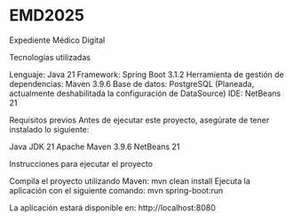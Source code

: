 # EMD2025
 Expediente Médico Digital

Tecnologías utilizadas

 Lenguaje: Java 21
 Framework: Spring Boot 3.1.2
 Herramienta de gestión de dependencias: Maven 3.9.6
 Base de datos: PostgreSQL (Planeada, actualmente deshabilitada la configuración de DataSource)
 IDE: NetBeans 21


Requisitos previos
Antes de ejecutar este proyecto, asegúrate de tener instalado lo siguiente:

 Java JDK 21
 Apache Maven 3.9.6
 NetBeans 21

 Instrucciones para ejecutar el proyecto

 Compila el proyecto utilizando Maven: mvn clean install
 Ejecuta la aplicación con el siguiente comando: mvn spring-boot:run

 La aplicación estará disponible en:
 http://localhost:8080
